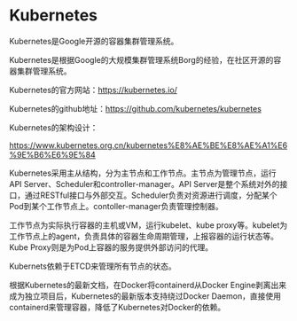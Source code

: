 # Kubernetes

Kubernetes是Google开源的容器集群管理系统。

Kubernetes是根据Google的大规模集群管理系统Borg的经验，在社区开源的容器集群管理系统。

Kubernetes的官方网站：https://kubernetes.io/

Kubernetes的github地址：https://github.com/kubernetes/kubernetes

Kubernetes的架构设计：

https://www.kubernetes.org.cn/kubernetes%E8%AE%BE%E8%AE%A1%E6%9E%B6%E6%9E%84 


Kubernetes采用主从结构，分为主节点和工作节点。主节点为管理节点，运行API Server、Scheduler和controller-manager。API Server是整个系统对外的接口，通过RESTful接口与外部交互。Scheduler负责对资源进行调度，分配某个Pod到某个工作节点上。contoller-manager负责管理控制器。

工作节点为实际执行容器的主机或VM，运行kubelet、kube proxy等。kubelet为工作节点上的agent，负责具体的容器生命周期管理，上报容器的运行状态等。Kube Proxy则是为Pod上容器的服务提供外部访问的代理。

Kubernets依赖于ETCD来管理所有节点的状态。

根据Kubernetes的最新文档，在Docker将containerd从Docker Engine剥离出来成为独立项目后，Kubernetes的最新版本支持绕过Docker Daemon，直接使用containerd来管理容器，降低了Kubernetes对Docker的依赖。

